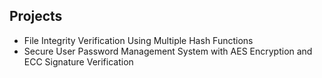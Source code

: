 ## Projects

- File Integrity Verification Using Multiple Hash Functions
- Secure User Password Management System with AES Encryption and ECC Signature Verification